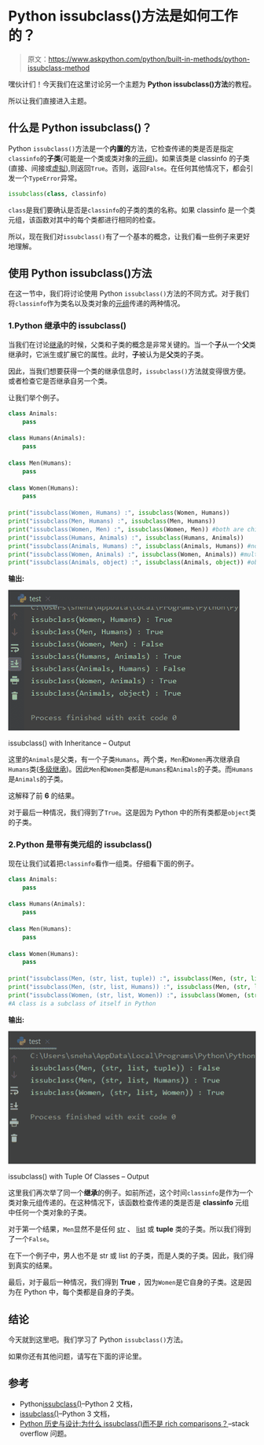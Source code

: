 # Python issubclass()方法是如何工作的？

> 原文：<https://www.askpython.com/python/built-in-methods/python-issubclass-method>

嘿伙计们！今天我们在这里讨论另一个主题为 **Python issubclass()方法**的教程。

所以让我们直接进入主题。

## 什么是 Python issubclass()？

Python `issubclass()`方法是一个**内置的**方法，它检查传递的类是否是指定`classinfo`的**子类**(可能是一个类或类对象的[元组](https://www.askpython.com/python/tuple/python-tuple))。如果该类是 classinfo 的子类(直接、间接或[虚拟](https://docs.python.org/3.7/glossary.html#term-abstract-base-class)),则返回`True`。否则，返回`False`。在任何其他情况下，都会引发一个`TypeError`异常。

```py
issubclass(class, classinfo)

```

`class`是我们要确认是否是`classinfo`的子类的类的名称。如果 classinfo 是一个类元组，该函数对其中的每个类都进行相同的检查。

所以，现在我们对`issubclass()`有了一个基本的概念，让我们看一些例子来更好地理解。

## 使用 Python issubclass()方法

在这一节中，我们将讨论使用 Python `issubclass()`方法的不同方式。对于我们将`classinfo`作为类名以及类对象的[元组](https://www.askpython.com/python/tuple/python-tuple)传递的两种情况。

### 1.Python 继承中的 issubclass()

当我们在讨论[继承](https://www.askpython.com/python/oops/inheritance-in-python)的时候，父类和子类的概念是非常关键的。当一个**子**从一个**父**类继承时，它派生或扩展它的属性。此时，**子**被认为是**父**类的子类。

因此，当我们想要获得一个类的继承信息时，`issubclass()`方法就变得很方便。或者检查它是否继承自另一个类。

让我们举个例子。

```py
class Animals:
    pass

class Humans(Animals):
    pass

class Men(Humans):
    pass

class Women(Humans):
    pass

print("issubclass(Women, Humans) :", issubclass(Women, Humans))
print("issubclass(Men, Humans) :", issubclass(Men, Humans))
print("issubclass(Women, Men) :", issubclass(Women, Men)) #both are child of the same Humans Class
print("issubclass(Humans, Animals) :", issubclass(Humans, Animals))
print("issubclass(Animals, Humans) :", issubclass(Animals, Humans)) #not the opposite
print("issubclass(Women, Animals) :", issubclass(Women, Animals)) #multi-level inheritance
print("issubclass(Animals, object) :", issubclass(Animals, object)) #object is the baseclass of all classes

```

**输出:**

![Python Issubclass Output](img/cc25921ca6f61d64d5158964f6542935.png)

issubclass() with Inheritance – Output

这里的`Animals`是父类，有一个子类`Humans`。两个类，`Men`和`Women`再次继承自`Humans`类([多级继承](https://www.askpython.com/python/oops/python-multiple-inheritance))。因此`Men`和`Women`类都是`Humans`和`Animals`的子类。而`Humans`是`Animals`的子类。

这解释了前 **6** 的结果。

对于最后一种情况，我们得到了`True`。这是因为 Python 中的所有类都是`object`类的子类。

### 2.Python 是带有类元组的 issubclass()

现在让我们试着把`classinfo`看作一组类。仔细看下面的例子。

```py
class Animals:
    pass

class Humans(Animals):
    pass

class Men(Humans):
    pass

class Women(Humans):
    pass

print("issubclass(Men, (str, list, tuple)) :", issubclass(Men, (str, list, tuple)))
print("issubclass(Men, (str, list, Humans)) :", issubclass(Men, (str, list, Humans)))
print("issubclass(Women, (str, list, Women)) :", issubclass(Women, (str, dict, Women)))
#A class is a subclass of itself in Python

```

**输出:**

![Issubclass With Tuple Of Classes](img/6b88a4513dc18769cdbfeb888a20a4c7.png)

issubclass() with Tuple Of Classes – Output

这里我们再次举了同一个**继承**的例子。如前所述，这个时间`classinfo`是作为一个类对象元组传递的。在这种情况下，该函数检查传递的类是否是 **classinfo** 元组中任何一个类对象的子类。

对于第一个结果，`Men`显然不是任何 [str](https://www.askpython.com/python/string) 、 [list](https://www.askpython.com/python/list/python-list) 或 **tuple** 类的子类。所以我们得到了一个`False`。

在下一个例子中，男人也不是 str 或 list 的子类，而是人类的子类。因此，我们得到真实的结果。

最后，对于最后一种情况，我们得到 **True** ，因为`Women`是它自身的子类。这是因为在 Python 中，每个类都是自身的子类。

## 结论

今天就到这里吧。我们学习了 Python `issubclass()`方法。

如果你还有其他问题，请写在下面的评论里。

## 参考

*   Python[issubclass()](https://docs.python.org/2/library/functions.html#issubclass)–Python 2 文档，
*   [issubclass()](https://docs.python.org/3/library/functions.html#issubclass)–Python 3 文档，
*   [Python 历史与设计:为什么 issubclass()而不是 rich comparisons？](https://stackoverflow.com/questions/10095628/python-history-and-design-why-issubclass-instead-of-rich-comparisons)–stack overflow 问题。
